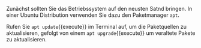Zunächst sollten Sie das Betriebssystem auf den neusten Satnd bringen.
In einer Ubuntu Distribution verwenden Sie dazu den Paketmanager `apt`. 

Rufen Sie `apt update`{{execute}} im Terminal auf, um die Paketquellen zu aktualisieren, gefolgt von einem `apt upgrade`{{execute}} um veraltete Pakete zu aktualisieren.
